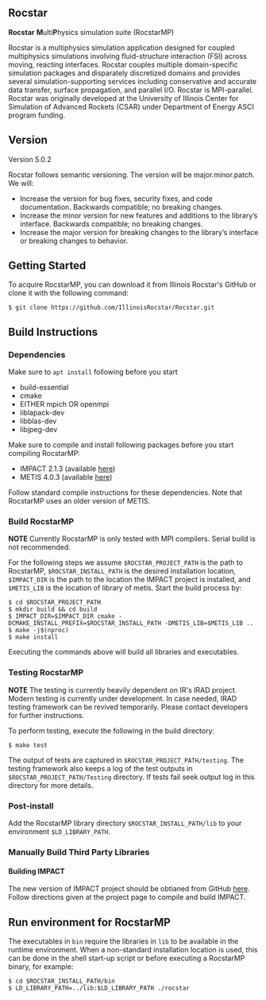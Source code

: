 Rocstar
-----

**Rocstar** **M**ulti**P**hysics simulation suite (RocstarMP)

Rocstar is a multiphysics simulation application designed for coupled multiphysics simulations involving fluid-structure interaction (FSI) across moving, reacting interfaces. Rocstar couples multiple domain-specific simulation packages and disparately discretized domains and provides several simulation-supporting services including conservative and accurate data transfer, surface propagation, and parallel I/O. Rocstar is MPI-parallel. Rocstar was originally developed at the University of Illinois Center for Simulation of Advanced Rockets (CSAR) under Department of Energy ASCI program funding.

## Version ##
Version 5.0.2

Rocstar follows semantic versioning. The version will be major.minor.patch.
We will:
* Increase the version for bug fixes, security fixes, and code
documentation. Backwards compatible; no breaking changes.
* Increase the minor version for new features and additions to the library’s
interface. Backwards compatible; no breaking changes.
* Increase the major version for breaking changes to the library’s interface or
breaking changes to behavior.

## Getting Started ##
To acquire RocstarMP, you can download it from Illinois Rocstar's GitHub
or clone it with the following command:
```
$ git clone https://github.com/IllinoisRocstar/Rocstar.git
```
## Build Instructions ##
### Dependencies ###
Make sure to `apt install` following before you start

* build-essential
* cmake
* EITHER mpich OR openmpi
* liblapack-dev
* libblas-dev
* libjpeg-dev

Make sure to compile and install following packages before you start compiling RocstarMP:

* IMPACT 2.1.3 (available [here](https://github.com/IllinoisRocstar/IMPACT))
* METIS 4.0.3 (available [here](http://glaros.dtc.umn.edu/gkhome/fsroot/sw/metis/OLD))

Follow standard compile instructions for these dependencies. Note that RocstarMP uses an older version of METIS.

### Build RocstarMP ###
**NOTE** Currently RocstarMP is only tested with MPI compilers. Serial build is not recommended.

For the following steps we assume `$ROCSTAR_PROJECT_PATH` is the path to RocstarMP, `$ROCSTAR_INSTALL_PATH` is the desired installation location, `$IMPACT_DIR` is the path to the location the IMPACT project is installed, and `$METIS_LIB` is the location of library of metis.
Start the build process by:

```
$ cd $ROCSTAR_PROJECT_PATH
$ mkdir build && cd build
$ IMPACT_DIR=$IMPACT_DIR cmake -DCMAKE_INSTALL_PREFIX=$ROCSTAR_INSTALL_PATH -DMETIS_LIB=$METIS_LIB .. 
$ make -j$(nproc)
$ make install
```
Executing the commands above will build all libraries and executables. 

### Testing RocstarMP ###
**NOTE** The testing is currently heavily dependent on IR's IRAD project. Modern testing is currently under development. In case needed, IRAD testing framework can be revived temporarily. Please contact developers for further instructions.

To perform testing, execute the following in the build directory:
```
$ make test
```
The output of tests are captured in `$ROCSTAR_PROJECT_PATH/testing`. The testing framework also keeps a log of the test outputs in `$ROCSTAR_PROJECT_PATH/Testing` directory. If tests fail seek output log in this directory for more details.

### Post-install ###
Add the RocstarMP library directory `$ROCSTAR_INSTALL_PATH/lib` to your environment `$LD_LIBRARY_PATH`.

### Manually Build Third Party Libraries ###

#### Building IMPACT ####
The new version of IMPACT project should be obtianed from GitHub [here](https://github.com/IllinoisRocstar/IMPACT).
Follow directions given at the project page to compile and build IMPACT.

## Run environment for RocstarMP ##
The executables in `bin` require the libraries in `lib` to be available in the runtime environment. When a non-standard installation location is used, this can be done in the shell start-up script or before executing a RocstarMP binary, for example:
```
$ cd $ROCSTAR_INSTALL_PATH/bin
$ LD_LIBRARY_PATH=../lib:$LD_LIBRARY_PATH ./rocstar
```
